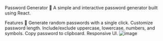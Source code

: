 Password Generator 🔐
A simple and interactive password generator built using React.

Features 🚀
Generate random passwords with a single click.
Customize password length.
Include/exclude uppercase, lowercase, numbers, and symbols.
Copy password to clipboard.
Responsive UI.
![image](https://github.com/user-attachments/assets/1e93e3ff-09e7-4218-b1a3-c8858d927e7e)
